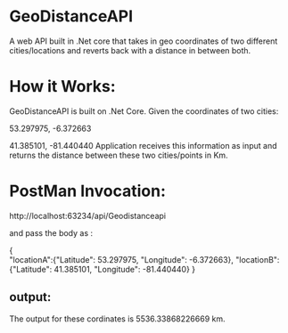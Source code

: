 # GeoDistanceAPI
A web API built in .Net core that takes in geo coordinates of two different cities/locations and reverts back with a distance in between both.


# How it Works:

GeoDistanceAPI is built on .Net Core. Given the coordinates of two cities:

53.297975, -6.372663

41.385101, -81.440440
Application receives this information as input and returns the distance between these two cities/points in Km.


# PostMan Invocation:
http://localhost:63234/api/Geodistanceapi

and pass the body as :

{  
	"locationA":{"Latitude": 53.297975,  "Longitude": -6.372663},
   "locationB":{"Latitude": 41.385101,  "Longitude": -81.440440}
}

## output:
The output for these cordinates is 5536.33868226669 km.
